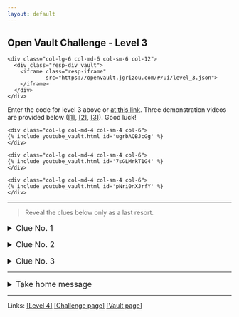 ```yaml
---
layout: default
---
```


## Open Vault Challenge - Level 3

<div class="container">
  <div class="row align-items-center justify-content-center">

    <div class="col-lg-6 col-md-6 col-sm-6 col-12">
      <div class="resp-div vault">
        <iframe class="resp-iframe"
                src="https://openvault.jgrizou.com/#/ui/level_3.json">
        </iframe>
      </div>
    </div>

  </div>
</div>

Enter the code for level 3 above or [at this link](https://openvault.jgrizou.com/#/ui/level_3.json). Three demonstration videos are provided below ([[1]](https://www.youtube.com/embed/ugrbAQBJcGg), [[2]](https://www.youtube.com/embed/7sGLMrkT1G4), [[3]](https://www.youtube.com/embed/pNri0nXJrfY)). Good luck!

<div class="container">
  <div class="row align-items-center justify-content-center">

    <div class="col-lg col-md-4 col-sm-4 col-6">
    {% include youtube_vault.html id='ugrbAQBJcGg' %}
    </div>

    <div class="col-lg col-md-4 col-sm-4 col-6">
    {% include youtube_vault.html id='7sGLMrkT1G4' %}
    </div>

    <div class="col-lg col-md-4 col-sm-4 col-6">
    {% include youtube_vault.html id='pNri0nXJrfY' %}
    </div>

  </div>
</div>

---

> Reveal the clues below only as a last resort.

<details>
  <summary style="margin-top: 1rem; font-size: 1.10rem;">Clue No. 1</summary>

  <br>

  <p>See the code you are entering below or <a href="https://openvault.jgrizou.com/#/ui/level_3_visible.json">at this link</a>.</p>

  <div class="container">
    <div class="row align-items-center justify-content-center">

      <div class="col-lg-6 col-md-6 col-sm-6 col-12">
        <div class="resp-div vault">
          <iframe class="resp-iframe"
                  src="https://openvault.jgrizou.com/#/ui/level_3_visible.json">
          </iframe>
        </div>
      </div>

    </div>
  </div>

</details>

<details>
  <summary style="margin-top: 1rem; font-size: 1.10rem;">Clue No. 2</summary>

  <br>

  <p>There is nine buttons instead of two. As for previous level, one button can mean either yellow or grey.</p>

</details>

<details>
  <summary style="margin-top: 1rem; font-size: 1.10rem;">Clue No. 3</summary>

  <br>

  <p>You decide the buttons' color. Feel your power!</p>

</details>

---

<details>
  <summary style="margin-top: 1rem; font-size: 1.10rem;">Take home message</summary>

  <br>

  <p>The meaning of the buttons is not pre-defined. The user gets to decide it.</p>

</details>

---

Links: [[Level 4]](../level-4/) [[Challenge page]](../) [[Vault page]](../../)

